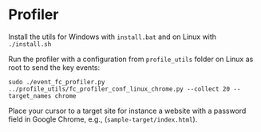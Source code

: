 # Profiler

Install the utils for Windows with `install.bat` and on Linux with `./install.sh`

Run the profiler with a configuration from `profile_utils` folder on Linux as root to send the key events:
```
sudo ./event_fc_profiler.py ../profile_utils/fc_profiler_conf_linux_chrome.py --collect 20 --target_names chrome
```

Place your cursor to a target site for instance a website with a password field in Google Chrome, e.g., (`sample-target/index.html`).